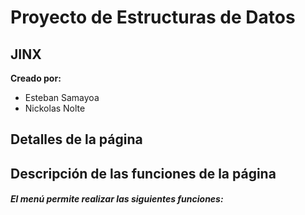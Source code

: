 # Proyecto de Estructuras de Datos
## JINX
**Creado por:** 
- Esteban Samayoa
- Nickolas Nolte

## Detalles de la página


## Descripción de las funciones de la página


###### **El menú permite realizar las siguientes funciones:** 
